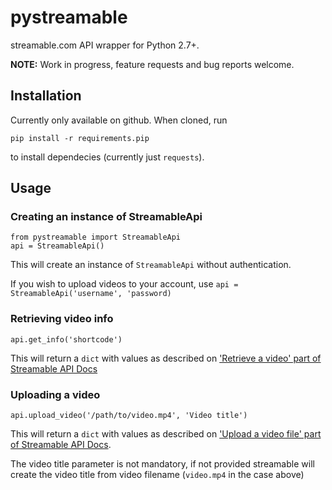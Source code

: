 # pystreamable
streamable.com API wrapper for Python 2.7+.

**NOTE:** Work in progress, feature requests and bug reports welcome.

## Installation
Currently only available on github. When cloned, run 

`pip install -r requirements.pip`

to install dependecies (currently just `requests`).

## Usage
### Creating an instance of StreamableApi
```
from pystreamable import StreamableApi
api = StreamableApi()
```
This will create an instance of `StreamableApi` without authentication.

If you wish to upload videos to your account, use
`api = StreamableApi('username', 'password)`

### Retrieving video info
`api.get_info('shortcode')`

This will return a `dict` with values as described on ['Retrieve a video' part of Streamable API Docs](https://streamable.com/documentation)

### Uploading a video
`api.upload_video('/path/to/video.mp4', 'Video title')`

This will return a `dict` with values as described on ['Upload a video file' part of Streamable API Docs](https://streamable.com/documentation).

The video title parameter is not mandatory, if not provided streamable will create the video title from video filename (`video.mp4` in the case above) 


